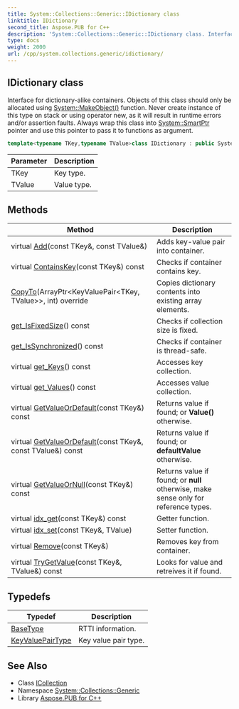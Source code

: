 ```yaml
---
title: System::Collections::Generic::IDictionary class
linktitle: IDictionary
second_title: Aspose.PUB for C++
description: 'System::Collections::Generic::IDictionary class. Interface for dictionary-alike containers. Objects of this class should only be allocated using System::MakeObject() function. Never create instance of this type on stack or using operator new, as it will result in runtime errors and/or assertion faults. Always wrap this class into System::SmartPtr pointer and use this pointer to pass it to functions as argument in C++.'
type: docs
weight: 2000
url: /cpp/system.collections.generic/idictionary/
---
```

## IDictionary class


Interface for dictionary-alike containers. Objects of this class should only be allocated using [System::MakeObject()](../../system/makeobject/) function. Never create instance of this type on stack or using operator new, as it will result in runtime errors and/or assertion faults. Always wrap this class into [System::SmartPtr](../../system/smartptr/) pointer and use this pointer to pass it to functions as argument.

```cpp
template<typename TKey,typename TValue>class IDictionary : public System::Collections::Generic::ICollection<KeyValuePair<TKey, TValue>>
```


| Parameter | Description |
| --- | --- |
| TKey | Key type. |
| TValue | Value type. |
## Methods

| Method | Description |
| --- | --- |
| virtual [Add](./add/)(const TKey\&, const TValue\&) | Adds key-value pair into container. |
| virtual [ContainsKey](./containskey/)(const TKey\&) const | Checks if container contains key. |
| [CopyTo](./copyto/)(ArrayPtr\<KeyValuePair\<TKey, TValue\>\>, int) override | Copies dictionary contents into existing array elements. |
| [get_IsFixedSize](./get_isfixedsize/)() const | Checks if collection size is fixed. |
| [get_IsSynchronized](./get_issynchronized/)() const | Checks if container is thread-safe. |
| virtual [get_Keys](./get_keys/)() const | Accesses key collection. |
| virtual [get_Values](./get_values/)() const | Accesses value collection. |
| virtual [GetValueOrDefault](./getvalueordefault/)(const TKey\&) const | Returns value if found; or **Value()** otherwise. |
| virtual [GetValueOrDefault](./getvalueordefault/)(const TKey\&, const TValue\&) const | Returns value if found; or **defaultValue** otherwise. |
| virtual [GetValueOrNull](./getvalueornull/)(const TKey\&) const | Returns value if found; or **null** otherwise, make sense only for reference types. |
| virtual [idx_get](./idx_get/)(const TKey\&) const | Getter function. |
| virtual [idx_set](./idx_set/)(const TKey\&, TValue) | Setter function. |
| virtual [Remove](./remove/)(const TKey\&) | Removes key from container. |
| virtual [TryGetValue](./trygetvalue/)(const TKey\&, TValue\&) const | Looks for value and retreives it if found. |
## Typedefs

| Typedef | Description |
| --- | --- |
| [BaseType](./basetype/) | RTTI information. |
| [KeyValuePairType](./keyvaluepairtype/) | Key value pair type. |

## See Also

* Class [ICollection](../icollection/)
* Namespace [System::Collections::Generic](../)
* Library [Aspose.PUB for C++](../../)
